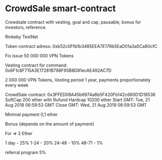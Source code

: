 # CrowdSale smart-contract
Crowdsale contract with vesting, goal and cap, pausable, bonus for investors, reference.

Rinkeby TestNet

Token contract adress:  0xb52c0Ffb1b3485EEA7E178b5EaD01a3a5Ca80cfC 

Fix issue 50 000 000 VPN Tokens

Vesting contract for command:  0x6F1c8F715A3E17281B798F95B8D81ecAE492AC7D

2 000 000 VPN Tokens, Vesting period 1 year, payments proportionately every week

CrowdSale contract: 0x3FFED08A45b6974a8b5F420Fb142c660D1D18536 
SoftCap 200 ether with Rufund
Hardcap 10200 ether
Start GMT: Tue, 21 Aug 2018 06:59:53 GMT
Close GMT: Wed, 21 Aug 2019 06:59:53 GMT

Minimal payment 0,1 ether

Bonus (depends on the amount of payment)

For => 2 Ether

1 day - 25%
1-24 - 20%
24-48 - 10%
48-71 - 1%

referral program 5%

